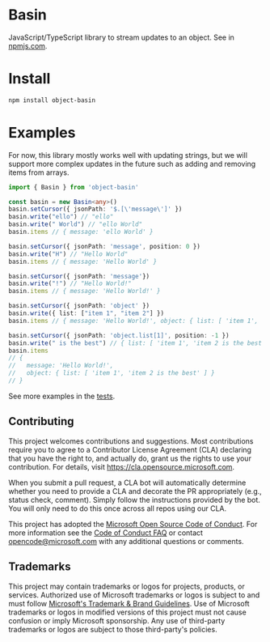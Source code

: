 # Basin
JavaScript/TypeScript library to stream updates to an object.
See in [npmjs.com](https://www.npmjs.com/package/object-basin).

# Install
```bash
npm install object-basin
```

# Examples
For now, this library mostly works well with updating strings, but we will support more complex updates in the future such as adding and removing items from arrays.

```TypeScript
import { Basin } from 'object-basin'

const basin = new Basin<any>()
basin.setCursor({ jsonPath: '$.[\'message\']' })
basin.write("ello") // "ello"
basin.write(" World") // "ello World"
basin.items // { message: 'ello World' }

basin.setCursor({ jsonPath: 'message', position: 0 })
basin.write("H") // "Hello World"
basin.items // { message: 'Hello World' }

basin.setCursor({ jsonPath: 'message'})
basin.write("!") // "Hello World!"
basin.items // { message: 'Hello World!' }

basin.setCursor({ jsonPath: 'object' })
basin.write({ list: ["item 1", "item 2"] })
basin.items // { message: 'Hello World!', object: { list: [ 'item 1', 'item 2' ] } }

basin.setCursor({ jsonPath: 'object.list[1]', position: -1 })
basin.write(" is the best") // { list: [ 'item 1', 'item 2 is the best' ] }
basin.items
// {
//   message: 'Hello World!',
//   object: { list: [ 'item 1', 'item 2 is the best' ] }
// }
```

See more examples in the [tests](src/__tests__/index.test.ts).

## Contributing

This project welcomes contributions and suggestions.  Most contributions require you to agree to a
Contributor License Agreement (CLA) declaring that you have the right to, and actually do, grant us
the rights to use your contribution. For details, visit https://cla.opensource.microsoft.com.

When you submit a pull request, a CLA bot will automatically determine whether you need to provide
a CLA and decorate the PR appropriately (e.g., status check, comment). Simply follow the instructions
provided by the bot. You will only need to do this once across all repos using our CLA.

This project has adopted the [Microsoft Open Source Code of Conduct](https://opensource.microsoft.com/codeofconduct/).
For more information see the [Code of Conduct FAQ](https://opensource.microsoft.com/codeofconduct/faq/) or
contact [opencode@microsoft.com](mailto:opencode@microsoft.com) with any additional questions or comments.

## Trademarks

This project may contain trademarks or logos for projects, products, or services. Authorized use of Microsoft 
trademarks or logos is subject to and must follow 
[Microsoft's Trademark & Brand Guidelines](https://www.microsoft.com/en-us/legal/intellectualproperty/trademarks/usage/general).
Use of Microsoft trademarks or logos in modified versions of this project must not cause confusion or imply Microsoft sponsorship.
Any use of third-party trademarks or logos are subject to those third-party's policies.
